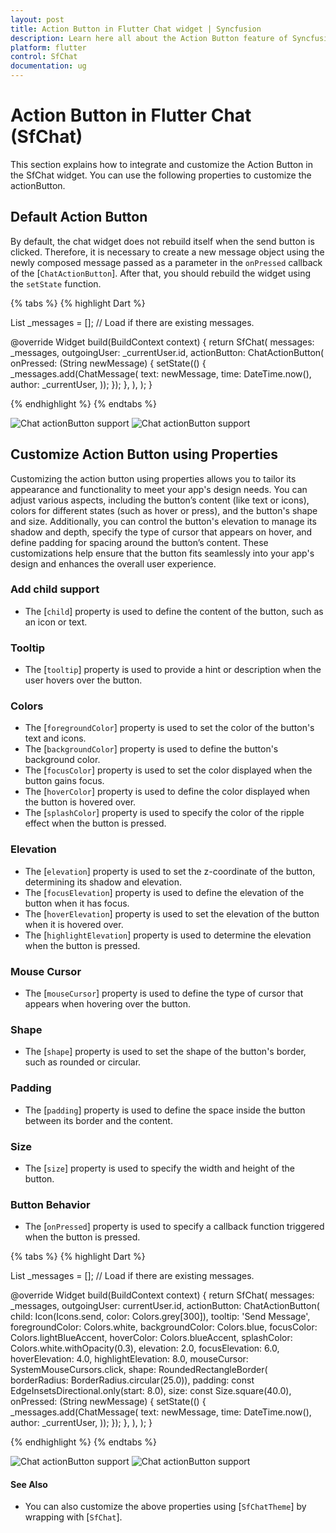 ```yaml
---
layout: post
title: Action Button in Flutter Chat widget | Syncfusion
description: Learn here all about the Action Button feature of Syncfusion Flutter Chat (SfChat) widget and how it enhances user interaction and customization.
platform: flutter
control: SfChat
documentation: ug
---
```


# Action Button in Flutter Chat (SfChat)
This section explains how to integrate and customize the Action Button in the SfChat widget. You can use the following
properties to customize the actionButton.

## Default Action Button
By default, the chat widget does not rebuild itself when the send button is clicked. Therefore, it is necessary to 
create a new message object using the newly composed message passed as a parameter in the `onPressed` callback of the [`ChatActionButton`]. After that, you should rebuild the widget using the `setState` function.

{% tabs %}
{% highlight Dart %}

List<ChatMessage> _messages = <ChatMessage>[]; // Load if there are existing messages.

@override
Widget build(BuildContext context) {
  return SfChat(
    messages: _messages,
    outgoingUser: _currentUser.id,
    actionButton: ChatActionButton(
      onPressed: (String newMessage) {
        setState(() {
          _messages.add(ChatMessage(
            text: newMessage,
            time: DateTime.now(),
            author: _currentUser,
          ));
        });
      },
    ),
  );
}

{% endhighlight %}
{% endtabs %}

![Chat actionButton support](images/action-button/actionbutton-disabled.png)
![Chat actionButton support](images/action-button/actionbutton-background.png)

## Customize Action Button using Properties
Customizing the action button using properties allows you to tailor its appearance and functionality to meet your app's 
design needs. You can adjust various aspects, including the button’s content (like text or icons), colors for different 
states (such as hover or press), and the button's shape and size. Additionally, you can control the button's elevation 
to manage its shadow and depth, specify the type of cursor that appears on hover, and define padding for spacing around 
the button’s content. These customizations help ensure that the button fits seamlessly into your app's design and 
enhances the overall user experience.

### Add child support

* The [`child`] property is used to define the content of the button, such as an icon or text.

### Tooltip

* The [`tooltip`] property is used to provide a hint or description when the user hovers over the button.

### Colors

* The [`foregroundColor`] property is used to set the color of the button's text and icons.
* The [`backgroundColor`] property is used to define the button's background color.
* The [`focusColor`] property is used to set the color displayed when the button gains focus.
* The [`hoverColor`] property is used to define the color displayed when the button is hovered over.
* The [`splashColor`] property is used to specify the color of the ripple effect when the button is pressed.

### Elevation

* The [`elevation`] property is used to set the z-coordinate of the button, determining its shadow and elevation.
* The [`focusElevation`] property is used to define the elevation of the button when it has focus.
* The [`hoverElevation`] property is used to set the elevation of the button when it is hovered over.
* The [`highlightElevation`] property is used to determine the elevation when the button is pressed.

### Mouse Cursor

* The [`mouseCursor`] property is used to define the type of cursor that appears when hovering over the button.

### Shape

* The [`shape`] property is used to set the shape of the button's border, such as rounded or circular.

### Padding

* The [`padding`] property is used to define the space inside the button between its border and the content.

### Size

* The [`size`] property is used to specify the width and height of the button.

### Button Behavior

* The [`onPressed`] property is used to specify a callback function triggered when the button is pressed.

{% tabs %}
{% highlight Dart %}

List<ChatMessage> _messages = <ChatMessage>[]; // Load if there are existing messages.

@override
Widget build(BuildContext context) {
  return SfChat(
    messages: _messages,
    outgoingUser: currentUser.id,
    actionButton: ChatActionButton(
      child: Icon(Icons.send, color: Colors.grey[300]),
      tooltip: 'Send Message',
      foregroundColor: Colors.white,
      backgroundColor: Colors.blue,
      focusColor: Colors.lightBlueAccent,
      hoverColor: Colors.blueAccent,
      splashColor: Colors.white.withOpacity(0.3),
      elevation: 2.0,
      focusElevation: 6.0,
      hoverElevation: 4.0,
      highlightElevation: 8.0,
      mouseCursor: SystemMouseCursors.click,
      shape: RoundedRectangleBorder(
          borderRadius: BorderRadius.circular(25.0)),
      padding: const EdgeInsetsDirectional.only(start: 8.0),
      size: const Size.square(40.0),
      onPressed: (String newMessage) {
        setState(() {
          _messages.add(ChatMessage(
            text: newMessage,
            time: DateTime.now(),
            author: _currentUser,
          ));
        });
      },
    ),
  );
}

{% endhighlight %}
{% endtabs %}

![Chat actionButton support](images/action-button/customize-actionbutton.png)
![Chat actionButton support](images/action-button/customized-actionbutton-chat.png)

#### See Also

* You can also customize the above properties using [`SfChatTheme`] by wrapping with [`SfChat`].